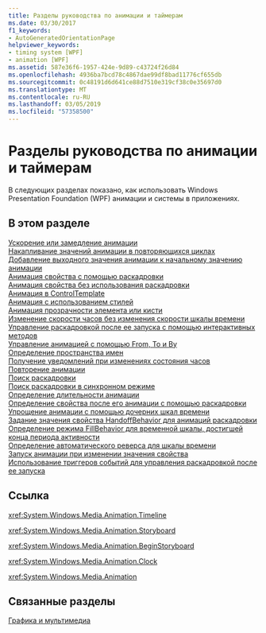```yaml
---
title: Разделы руководства по анимации и таймерам
ms.date: 03/30/2017
f1_keywords:
- AutoGeneratedOrientationPage
helpviewer_keywords:
- timing system [WPF]
- animation [WPF]
ms.assetid: 587e36f6-1957-424e-9d89-c43724f26d84
ms.openlocfilehash: 4936ba7bcd78c4867dae99df8bad11776cf655db
ms.sourcegitcommit: 0c48191d6d641ce88d7510e319cf38c0e35697d0
ms.translationtype: MT
ms.contentlocale: ru-RU
ms.lasthandoff: 03/05/2019
ms.locfileid: "57358500"
---
```

# <a name="animation-and-timing-how-to-topics"></a>Разделы руководства по анимации и таймерам
В следующих разделах показано, как использовать Windows Presentation Foundation (WPF) анимации и системы в приложениях.  
  
## <a name="in-this-section"></a>В этом разделе  
 [Ускорение или замедление анимации](how-to-accelerate-or-decelerate-an-animation.md)  
 [Накапливание значений анимации в повторяющихся циклах](how-to-accumulate-animation-values-during-repeat-cycles.md)  
 [Добавление выходного значения анимации к начальному значению анимации](how-to-add-an-animation-output-value-to-an-animation-starting-value.md)  
 [Анимация свойства с помощью раскадровки](how-to-animate-a-property-by-using-a-storyboard.md)  
 [Анимация свойства без использования раскадровки](how-to-animate-a-property-without-using-a-storyboard.md)  
 [Анимация в ControlTemplate](how-to-animate-in-a-controltemplate.md)  
 [Анимация с использованием стилей](how-to-animate-in-a-style.md)  
 [Анимация прозрачности элемента или кисти](how-to-animate-the-opacity-of-an-element-or-brush.md)  
 [Изменение скорости часов без изменения скорости шкалы времени](change-the-speed-of-a-clock.md)  
 [Управление раскадровкой после ее запуска с помощью интерактивных методов](how-to-control-a-storyboard-after-it-starts.md)  
 [Управление анимацией с помощью From, To и By](how-to-control-an-animation-using-from-to-and-by.md)  
 [Определение пространства имен](how-to-define-a-name-scope.md)  
 [Получение уведомлений при изменениях состояния часов](how-to-receive-notification-when-clock-state-changes.md)  
 [Повторение анимации](how-to-repeat-an-animation.md)  
 [Поиск раскадровки](how-to-seek-a-storyboard.md)  
 [Поиск раскадровки в синхронном режиме](how-to-seek-a-storyboard-synchronously.md)  
 [Определение длительности анимации](how-to-set-a-duration-for-an-animation.md)  
 [Определение свойства после его анимации с помощью раскадровки](how-to-set-a-property-after-animating-it-with-a-storyboard.md)  
 [Упрощение анимации с помощью дочерних шкал времени](how-to-simplify-animations-by-using-child-timelines.md)  
 [Задание значения свойства HandoffBehavior для анимаций раскадровки](how-to-specify-handoffbehavior-between-storyboard-animations.md)  
 [Определение режима FillBehavior для временной шкалы, достигшей конца периода активности](specify-the-fillbehavior-for-a-timeline.md)  
 [Определение автоматического реверса для шкалы времени](how-to-specify-whether-a-timeline-automatically-reverses.md)  
 [Запуск анимации при изменении значения свойства](how-to-trigger-an-animation-when-a-property-value-changes.md)  
 [Использование триггеров событий для управления раскадровкой после ее запуска](how-to-use-event-triggers-to-control-a-storyboard-after-it-starts.md)  
  
## <a name="reference"></a>Ссылка  
 <xref:System.Windows.Media.Animation.Timeline>  
  
 <xref:System.Windows.Media.Animation.Storyboard>  
  
 <xref:System.Windows.Media.Animation.BeginStoryboard>  
  
 <xref:System.Windows.Media.Animation.Clock>  
  
 <xref:System.Windows.Media.Animation>  
  
## <a name="related-sections"></a>Связанные разделы  
 [Графика и мультимедиа](index.md)
